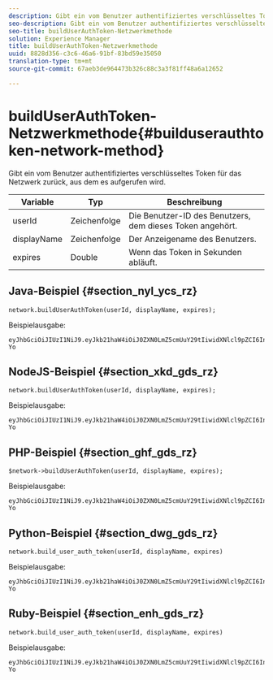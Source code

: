 ```yaml
---
description: Gibt ein vom Benutzer authentifiziertes verschlüsseltes Token für das Netzwerk zurück, aus dem es aufgerufen wird.
seo-description: Gibt ein vom Benutzer authentifiziertes verschlüsseltes Token für das Netzwerk zurück, aus dem es aufgerufen wird.
seo-title: buildUserAuthToken-Netzwerkmethode
solution: Experience Manager
title: buildUserAuthToken-Netzwerkmethode
uuid: 8828d356-c3c6-46a6-91bf-83bd59e35050
translation-type: tm+mt
source-git-commit: 67aeb3de964473b326c88c3a3f81ff48a6a12652

---
```



# buildUserAuthToken-Netzwerkmethode{#builduserauthtoken-network-method}

Gibt ein vom Benutzer authentifiziertes verschlüsseltes Token für das Netzwerk zurück, aus dem es aufgerufen wird.

| Variable | Typ | Beschreibung |
|--- |--- |--- |
| userId | Zeichenfolge | Die Benutzer-ID des Benutzers, dem dieses Token angehört. |
| displayName | Zeichenfolge | Der Anzeigename des Benutzers. |
| expires | Double | Wenn das Token in Sekunden abläuft. |

## Java-Beispiel {#section_nyl_ycs_rz}

```
network.buildUserAuthToken(userId, displayName, expires); 
```

Beispielausgabe:

```
eyJhbGciOiJIUzI1NiJ9.eyJkb21haW4iOiJ0ZXN0LmZ5cmUuY29tIiwidXNlcl9pZCI6InN5c3RlbSIsImRpc3BsYXlfbmFtZSI6InN5c3RlbSIsImV4cGlyZXMiOjEzOTY2NTUwODN9.33GuJF_ou2O6CCV22Y3PlLUgP2Igy9vAXfmLONkt-Yo 
```

## NodeJS-Beispiel {#section_xkd_gds_rz}

```
network.buildUserAuthToken(userId, displayName, expires); 
```

Beispielausgabe:

```
eyJhbGciOiJIUzI1NiJ9.eyJkb21haW4iOiJ0ZXN0LmZ5cmUuY29tIiwidXNlcl9pZCI6InN5c3RlbSIsImRpc3BsYXlfbmFtZSI6InN5c3RlbSIsImV4cGlyZXMiOjEzOTY2NTUwODN9.33GuJF_ou2O6CCV22Y3PlLUgP2Igy9vAXfmLONkt-Yo 
```

## PHP-Beispiel {#section_ghf_gds_rz}

```
$network->buildUserAuthToken(userId, displayName, expires); 
```

Beispielausgabe:

```
eyJhbGciOiJIUzI1NiJ9.eyJkb21haW4iOiJ0ZXN0LmZ5cmUuY29tIiwidXNlcl9pZCI6InN5c3RlbSIsImRpc3BsYXlfbmFtZSI6InN5c3RlbSIsImV4cGlyZXMiOjEzOTY2NTUwODN9.33GuJF_ou2O6CCV22Y3PlLUgP2Igy9vAXfmLONkt-Yo
```

## Python-Beispiel {#section_dwg_gds_rz}

```
network.build_user_auth_token(userId, displayName, expires) 
```

Beispielausgabe:

```
eyJhbGciOiJIUzI1NiJ9.eyJkb21haW4iOiJ0ZXN0LmZ5cmUuY29tIiwidXNlcl9pZCI6InN5c3RlbSIsImRpc3BsYXlfbmFtZSI6InN5c3RlbSIsImV4cGlyZXMiOjEzOTY2NTUwODN9.33GuJF_ou2O6CCV22Y3PlLUgP2Igy9vAXfmLONkt-Yo
```

## Ruby-Beispiel {#section_enh_gds_rz}

```
network.build_user_auth_token(userId, displayName, expires) 
```

Beispielausgabe:

```
eyJhbGciOiJIUzI1NiJ9.eyJkb21haW4iOiJ0ZXN0LmZ5cmUuY29tIiwidXNlcl9pZCI6InN5c3RlbSIsImRpc3BsYXlfbmFtZSI6InN5c3RlbSIsImV4cGlyZXMiOjEzOTY2NTUwODN9.33GuJF_ou2O6CCV22Y3PlLUgP2Igy9vAXfmLONkt-Yo
```
